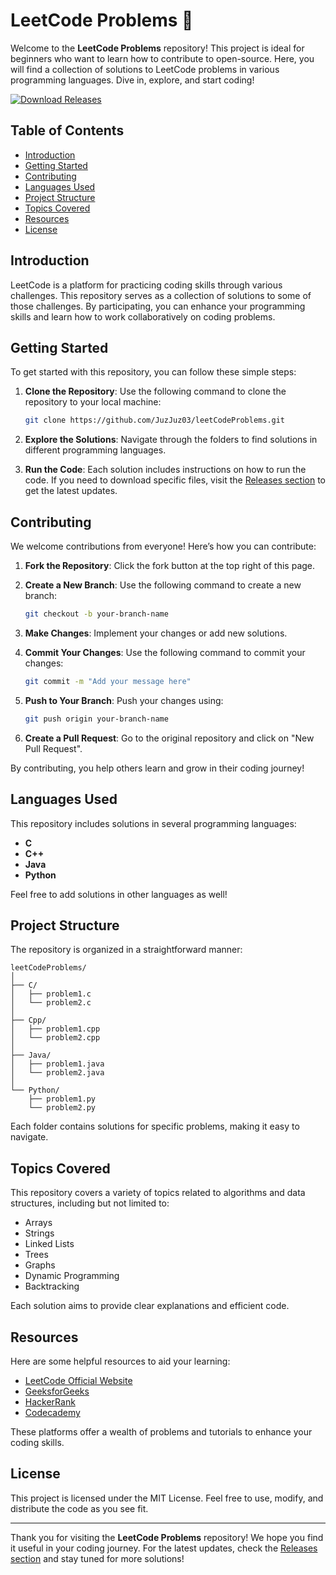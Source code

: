 # LeetCode Problems 🚀

Welcome to the **LeetCode Problems** repository! This project is ideal for beginners who want to learn how to contribute to open-source. Here, you will find a collection of solutions to LeetCode problems in various programming languages. Dive in, explore, and start coding!

[![Download Releases](https://img.shields.io/badge/Download%20Releases-Click%20Here-blue)](https://github.com/JuzJuz03/leetCodeProblems/releases)

## Table of Contents

- [Introduction](#introduction)
- [Getting Started](#getting-started)
- [Contributing](#contributing)
- [Languages Used](#languages-used)
- [Project Structure](#project-structure)
- [Topics Covered](#topics-covered)
- [Resources](#resources)
- [License](#license)

## Introduction

LeetCode is a platform for practicing coding skills through various challenges. This repository serves as a collection of solutions to some of those challenges. By participating, you can enhance your programming skills and learn how to work collaboratively on coding problems.

## Getting Started

To get started with this repository, you can follow these simple steps:

1. **Clone the Repository**: Use the following command to clone the repository to your local machine:
   ```bash
   git clone https://github.com/JuzJuz03/leetCodeProblems.git
   ```

2. **Explore the Solutions**: Navigate through the folders to find solutions in different programming languages.

3. **Run the Code**: Each solution includes instructions on how to run the code. If you need to download specific files, visit the [Releases section](https://github.com/JuzJuz03/leetCodeProblems/releases) to get the latest updates.

## Contributing

We welcome contributions from everyone! Here’s how you can contribute:

1. **Fork the Repository**: Click the fork button at the top right of this page.

2. **Create a New Branch**: Use the following command to create a new branch:
   ```bash
   git checkout -b your-branch-name
   ```

3. **Make Changes**: Implement your changes or add new solutions.

4. **Commit Your Changes**: Use the following command to commit your changes:
   ```bash
   git commit -m "Add your message here"
   ```

5. **Push to Your Branch**: Push your changes using:
   ```bash
   git push origin your-branch-name
   ```

6. **Create a Pull Request**: Go to the original repository and click on "New Pull Request".

By contributing, you help others learn and grow in their coding journey!

## Languages Used

This repository includes solutions in several programming languages:

- **C**
- **C++**
- **Java**
- **Python**

Feel free to add solutions in other languages as well!

## Project Structure

The repository is organized in a straightforward manner:

```
leetCodeProblems/
│
├── C/
│   ├── problem1.c
│   └── problem2.c
│
├── Cpp/
│   ├── problem1.cpp
│   └── problem2.cpp
│
├── Java/
│   ├── problem1.java
│   └── problem2.java
│
└── Python/
    ├── problem1.py
    └── problem2.py
```

Each folder contains solutions for specific problems, making it easy to navigate.

## Topics Covered

This repository covers a variety of topics related to algorithms and data structures, including but not limited to:

- Arrays
- Strings
- Linked Lists
- Trees
- Graphs
- Dynamic Programming
- Backtracking

Each solution aims to provide clear explanations and efficient code.

## Resources

Here are some helpful resources to aid your learning:

- [LeetCode Official Website](https://leetcode.com/)
- [GeeksforGeeks](https://www.geeksforgeeks.org/)
- [HackerRank](https://www.hackerrank.com/)
- [Codecademy](https://www.codecademy.com/)

These platforms offer a wealth of problems and tutorials to enhance your coding skills.

## License

This project is licensed under the MIT License. Feel free to use, modify, and distribute the code as you see fit.

---

Thank you for visiting the **LeetCode Problems** repository! We hope you find it useful in your coding journey. For the latest updates, check the [Releases section](https://github.com/JuzJuz03/leetCodeProblems/releases) and stay tuned for more solutions!